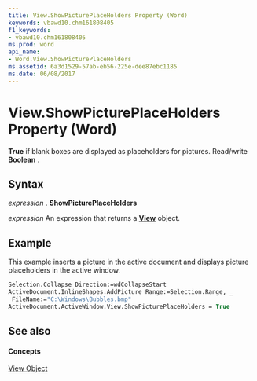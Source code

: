 ```yaml
---
title: View.ShowPicturePlaceHolders Property (Word)
keywords: vbawd10.chm161808405
f1_keywords:
- vbawd10.chm161808405
ms.prod: word
api_name:
- Word.View.ShowPicturePlaceHolders
ms.assetid: 6a3d1529-57ab-eb56-225e-dee87ebc1185
ms.date: 06/08/2017
---
```



# View.ShowPicturePlaceHolders Property (Word)

 **True** if blank boxes are displayed as placeholders for pictures. Read/write **Boolean** .


## Syntax

 _expression_ . **ShowPicturePlaceHolders**

 _expression_ An expression that returns a **[View](Word.View.md)** object.


## Example

This example inserts a picture in the active document and displays picture placeholders in the active window.


```vb
Selection.Collapse Direction:=wdCollapseStart 
ActiveDocument.InlineShapes.AddPicture Range:=Selection.Range, _ 
 FileName:="C:\Windows\Bubbles.bmp" 
ActiveDocument.ActiveWindow.View.ShowPicturePlaceHolders = True
```


## See also


#### Concepts


[View Object](Word.View.md)

